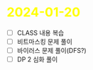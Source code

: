 # <span style="color:yellow">2024-01-20</span>

- [ ] CLASS 내용 복습
- [ ] 비트마스킹 문제 풀이
- [ ] 바이러스 문제 풀이(DFS?)
- [ ] DP 2 심화 풀이
